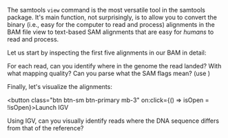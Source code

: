 <script>
import Execute from "$components/Execute.svelte";
import IGVModal from "$components/igv/IGVModal.svelte";

let isOpen = false;
let igvOptions = {
	locus: "chr20:1,299,889-1,300,567",
	tracks: [
		{ url: "/data/samtools-intro/sample.bam", name: "Read alignment" },
	]
};
</script>

The samtools `view` command is the most versatile tool in the samtools package.
It's main function, not surprisingly, is to allow you to convert the binary
(i.e., easy for the computer to read and process) alignments in the BAM file
view to text-based SAM alignments that are easy for _humans_ to read and process.

Let us start by inspecting the first five alignments in our BAM in detail:

<Execute command="samtools view sample.sorted.bam | head -n 5" />

For each read, can you identify where in the genome the read landed? With what mapping quality? Can you parse what the SAM flags mean? (use <Execute command="samtools flags" inline />)

Finally, let's visualize the alignments:

<button class="btn btn-sm btn-primary mb-3" on:click={() => isOpen = !isOpen}>Launch IGV</button>

<IGVModal options={igvOptions} bind:isOpen={isOpen} />

Using IGV, can you visually identify reads where the DNA sequence differs from that of the reference?
